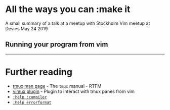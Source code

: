 # All the ways you can :make it #

A small summary of a talk at a meetup with Stockholm Vim meetup at Devies May 24 2019.

## Running your program from vim ##

---

# Further reading #

* [tmux man page](man7.org/linux/man-pages/man1/tmux.1.html) - The `tmux` manual - RTFM
* [vimux plugin](https://github.com/benmills/vimux) - Plugin to interact with tmux panes from vim
* [`:help :compiler`](http://vimdoc.sourceforge.net/htmldoc/quickfix.html#:compiler)
* [`:help errorformat`](http://vimdoc.sourceforge.net/htmldoc/quickfix.html#errorformat)
